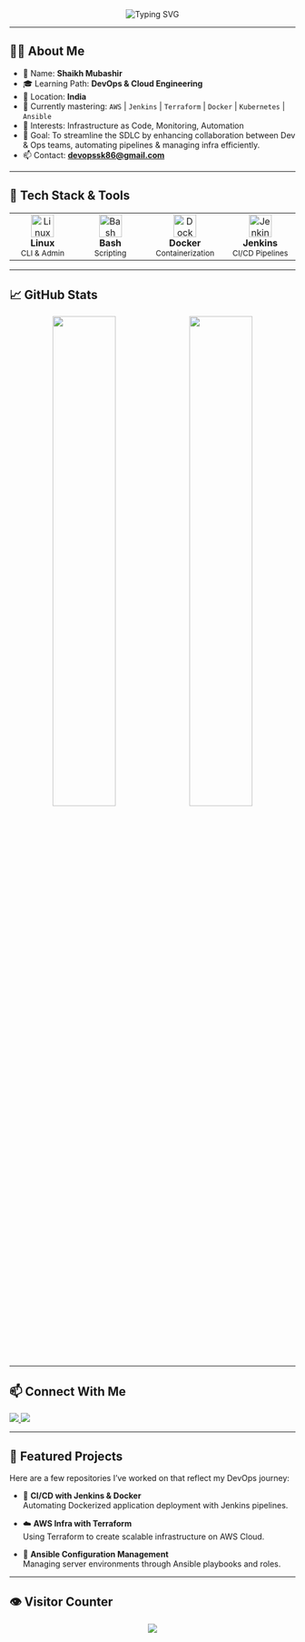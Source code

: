 <!-- Profile Banner -->
<div align="center">
  <img src="https://readme-typing-svg.herokuapp.com?font=Fira+Code&pause=1000&color=58A6FF&center=true&vCenter=true&width=500&lines=Hi+%F0%9F%91%8B+I'm+Shaikh+Mubashir;DevOps+Engineer+in+the+Making!;Welcome+to+my+GitHub+Profile!" alt="Typing SVG" />
</div>

---

## 👨‍💻 About Me

- 🌱 Name: **Shaikh Mubashir**  
- 🎓 Learning Path: **DevOps & Cloud Engineering**  
- 📍 Location: **India**  
- 📘 Currently mastering: `AWS` | `Jenkins` | `Terraform` | `Docker` | `Kubernetes` | `Ansible`  
- 🧠 Interests: Infrastructure as Code, Monitoring, Automation  
- 🎯 Goal: To streamline the SDLC by enhancing collaboration between Dev & Ops teams, automating pipelines & managing infra efficiently.  
- 📫 Contact: **devopssk86@gmail.com**

---

## 🧰 Tech Stack & Tools

<table>
  <tr>
    <td align="center" width="140">
      <img src="https://cdn.jsdelivr.net/gh/devicons/devicon/icons/linux/linux-original.svg" width="40" height="40" alt="Linux"/>
      <br><strong>Linux</strong>
      <br><sub>CLI & Admin</sub>
    </td>
    <td align="center" width="140">
      <img src="https://cdn.jsdelivr.net/gh/devicons/devicon/icons/bash/bash-original.svg" width="40" height="40" alt="Bash"/>
      <br><strong>Bash</strong>
      <br><sub>Scripting</sub>
    </td>
    <td align="center" width="140">
      <img src="https://cdn.jsdelivr.net/gh/devicons/devicon/icons/docker/docker-original.svg" width="40" height="40" alt="Docker"/>
      <br><strong>Docker</strong>
      <br><sub>Containerization</sub>
    </td>
    <td align="center" width="140">
      <img src="https://cdn.jsdelivr.net/gh/devicons/devicon/icons/jenkins/jenkins-original.svg" width="40" height="40" alt="Jenkins"/>
      <br><strong>Jenkins</strong>
      <br><sub>CI/CD Pipelines</sub>
    </td>
  </tr>
</table>

---

## 📈 GitHub Stats

<p align="center">
  <img src="https://github-readme-stats.vercel.app/api?username=Mubashir970&show_icons=true&theme=tokyonight" width="47%" />
  <img src="https://github-readme-streak-stats.herokuapp.com/?user=Mubashir970&theme=tokyonight" width="47%" />
</p>

---

## 📫 Connect With Me

<p align="left">
  <a href="https://www.linkedin.com/in/shaikh-mubashir2000/" target="_blank">
    <img src="https://img.shields.io/badge/LinkedIn-blue?style=flat-square&logo=linkedin&logoColor=white" />
  </a>
  <a href="mailto:devopssk86@gmail.com">
    <img src="https://img.shields.io/badge/Gmail-red?style=flat-square&logo=gmail&logoColor=white" />
  </a>
</p>

---

## 📂 Featured Projects

Here are a few repositories I’ve worked on that reflect my DevOps journey:

- 🔄 **CI/CD with Jenkins & Docker**  
  Automating Dockerized application deployment with Jenkins pipelines.

- ☁️ **AWS Infra with Terraform**  
  Using Terraform to create scalable infrastructure on AWS Cloud.

- 🔐 **Ansible Configuration Management**  
  Managing server environments through Ansible playbooks and roles.

---

## 👁️ Visitor Counter

<p align="center">
  <img src="https://komarev.com/ghpvc/?username=Mubashir970&label=Profile+Visitors&color=0e75b6&style=flat" />
</p>

